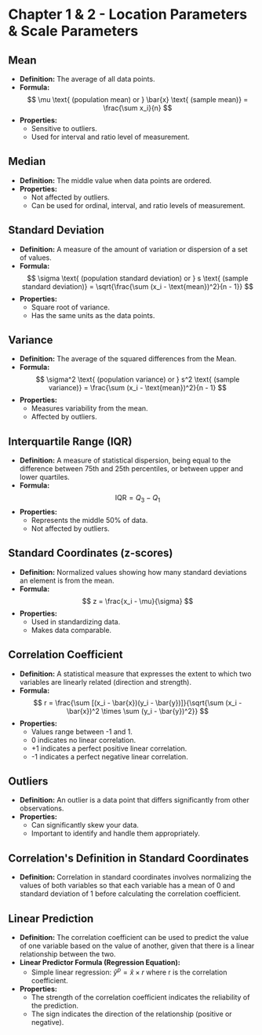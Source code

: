 # Chapter 1 & 2 - Location Parameters & Scale Parameters

## Mean

- **Definition:** The average of all data points.
- **Formula:** $$ \mu \text{ (population mean) or } \bar{x} \text{ (sample mean)} = \frac{\sum x_i}{n} $$
- **Properties:**
  - Sensitive to outliers.
  - Used for interval and ratio level of measurement.

## Median
- **Definition:** The middle value when data points are ordered.
- **Properties:**
  - Not affected by outliers.
  - Can be used for ordinal, interval, and ratio levels of measurement.

## Standard Deviation
- **Definition:** A measure of the amount of variation or dispersion of a set of values.
- **Formula:** $$ \sigma \text{ (population standard deviation) or } s \text{ (sample standard deviation)} = \sqrt{\frac{\sum (x_i - \text{mean})^2}{n - 1}} $$
- **Properties:**
  - Square root of variance.
  - Has the same units as the data points.

## Variance
- **Definition:** The average of the squared differences from the Mean.
- **Formula:** $$ \sigma^2 \text{ (population variance) or } s^2 \text{ (sample variance)} = \frac{\sum (x_i - \text{mean})^2}{n - 1} $$
- **Properties:**
  - Measures variability from the mean.
  - Affected by outliers.

## Interquartile Range (IQR)
- **Definition:** A measure of statistical dispersion, being equal to the difference between 75th and 25th percentiles, or between upper and lower quartiles.
- **Formula:** $$ \text{IQR} = Q_3 - Q_1 $$
- **Properties:**
  - Represents the middle 50% of data.
  - Not affected by outliers.

## Standard Coordinates (z-scores)
- **Definition:** Normalized values showing how many standard deviations an element is from the mean.
- **Formula:** $$ z = \frac{x_i - \mu}{\sigma} $$
- **Properties:**
  - Used in standardizing data.
  - Makes data comparable.

## Correlation Coefficient
- **Definition:** A statistical measure that expresses the extent to which two variables are linearly related (direction and strength).
- **Formula:** $$ r = \frac{\sum [(x_i - \bar{x})(y_i - \bar{y})]}{\sqrt{\sum (x_i - \bar{x})^2 \times \sum (y_i - \bar{y})^2}} $$
- **Properties:**
  - Values range between -1 and 1.
  - 0 indicates no linear correlation.
  - +1 indicates a perfect positive linear correlation.
  - -1 indicates a perfect negative linear correlation.

## Outliers
- **Definition:** An outlier is a data point that differs significantly from other observations.
- **Properties:**
  - Can significantly skew your data.
  - Important to identify and handle them appropriately.

## Correlation's Definition in Standard Coordinates
- **Definition:** Correlation in standard coordinates involves normalizing the values of both variables so that each variable has a mean of 0 and standard deviation of 1 before calculating the correlation coefficient.

## Linear Prediction
- **Definition:** The correlation coefficient can be used to predict the value of one variable based on the value of another, given that there is a linear relationship between the two.
- **Linear Predictor Formula (Regression Equation):**
  - Simple linear regression: $\hat{y}^p =\hat{x}\times r$  where r is the correlation coefficient.
- **Properties:**
  - The strength of the correlation coefficient indicates the reliability of the prediction.
  - The sign indicates the direction of the relationship (positive or negative).